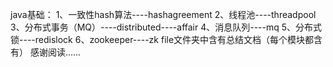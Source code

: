 java基础：
1、一致性hash算法----hashagreement
2、线程池----threadpool
3、分布式事务（MQ）----distributed----affair
4、消息队列----mq
5、分布式锁----redislock
6、zookeeper----zk
file文件夹中含有总结文档（每个模块都含有）
感谢阅读...... 